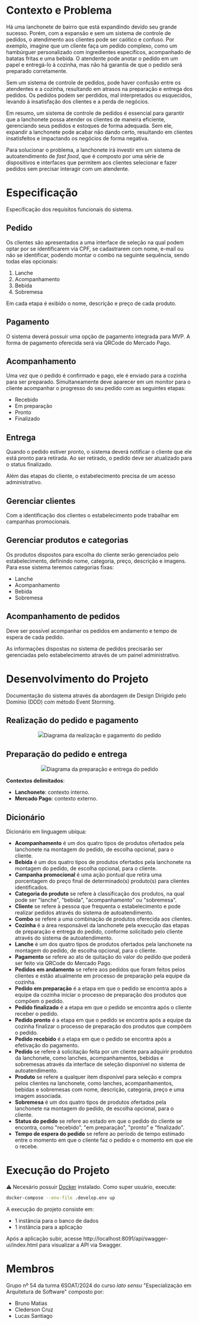 # Contexto e Problema
Há uma lanchonete de bairro que está expandindo devido seu grande sucesso. Porém, com a expansão e sem um sistema de controle de pedidos, o atendimento aos clientes pode ser caótico e confuso. Por exemplo, imagine que um cliente faça um pedido complexo, como um hambúrguer personalizado com ingredientes específicos, acompanhado de batatas fritas e uma bebida. O atendente pode anotar o pedido em um papel e entregá-lo à cozinha, mas não há garantia de que o pedido será preparado corretamente.

Sem um sistema de controle de pedidos, pode haver confusão entre os atendentes e a cozinha, resultando em atrasos na preparação e entrega dos pedidos. Os pedidos podem ser perdidos, mal interpretados ou esquecidos, levando à insatisfação dos clientes e a perda de negócios.

Em resumo, um sistema de controle de pedidos é essencial para garantir que a lanchonete possa atender os clientes de maneira eficiente, gerenciando seus pedidos e estoques de forma adequada. Sem ele, expandir a lanchonete pode acabar não dando certo, resultando em clientes insatisfeitos e impactando os negócios de forma negativa.

Para solucionar o problema, a lanchonete irá investir em um sistema de autoatendimento de *fast food*, que é composto por uma série de dispositivos e interfaces que permitem aos clientes selecionar e fazer pedidos sem precisar interagir com um atendente.

# Especificação
Especificação dos requisitos funcionais do sistema.

## Pedido
Os clientes são apresentados a uma interface de seleção na qual podem optar por se identificarem via CPF, se cadastrarem com nome, e-mail ou não se identificar, podendo montar o combo na seguinte sequência, sendo todas elas opcionais:

1. Lanche
2. Acompanhamento
3. Bebida
4. Sobremesa

Em cada etapa é exibido o nome, descrição e preço de cada produto.

## Pagamento
O sistema deverá possuir uma opção de pagamento integrada para MVP. A forma de pagamento oferecida será via QRCode do Mercado Pago.

## Acompanhamento
Uma vez que o pedido é confirmado e pago, ele é enviado para a cozinha para ser preparado. Simultaneamente deve aparecer em um monitor para o cliente acompanhar o progresso do seu pedido com as seguintes etapas:

- Recebido
- Em preparação
- Pronto
- Finalizado

## Entrega
Quando o pedido estiver pronto, o sistema deverá notificar o cliente que ele está pronto para retirada. Ao ser retirado, o pedido deve ser atualizado para o status finalizado.

Além das etapas do cliente, o estabelecimento precisa de um acesso administrativo.

## Gerenciar clientes
Com a identificação dos clientes o estabelecimento pode trabalhar em campanhas promocionais.

## Gerenciar produtos e categorias
Os produtos dispostos para escolha do cliente serão gerenciados pelo estabelecimento, definindo nome, categoria, preço, descrição e imagens. Para esse sistema teremos categorias fixas:

- Lanche
- Acompanhamento
- Bebida
- Sobremesa

## Acompanhamento de pedidos
Deve ser possível acompanhar os pedidos em andamento e tempo de espera de cada pedido.

As informações dispostas no sistema de pedidos precisarão ser gerenciadas pelo estabelecimento através de um painel administrativo.

# Desenvolvimento do Projeto
Documentação do sistema através da abordagem de Design Dirigido pelo Domínio (DDD) com método Event Storming.

## Realização do pedido e pagamento
<p align="center">
    <img src="./docs/diagrams/ddd-realizacao-pedido-e-pagamento.jpg">Diagrama da realização e pagamento do pedido</img>
</p>

## Preparação do pedido e entrega
<p align="center">
    <img src="./docs/diagrams/ddd-preparacao-pedido-e-entrega.jpg">Diagrama da preparação e entrega do pedido</img>
</p>

**Contextos delimitados**:
* **Lanchonete**: contexto interno.
* **Mercado Pago**: contexto externo.

## Dicionário
Dicionário em linguagem ubíqua:
- **Acompanhamento** é um dos quatro tipos de produtos ofertados pela lanchonete na montagem do pedido, de escolha opcional, para o cliente.
- **Bebida** é um dos quatro tipos de produtos ofertados pela lanchonete na montagem do pedido, de escolha opcional, para o cliente.
- **Campanha promocional** é uma ação pontual que retira uma porcentagem do preço final de determinado(s) produto(s) para clientes identificados.
- **Categoria do produto** se refere à classificação dos produtos, na qual pode ser "lanche", "bebida", "acompanhamento" ou "sobremesa".
- **Cliente** se refere à pessoa que frequenta o estabelecimento e pode realizar pedidos através do sistema de autoatendimento.
- **Combo** se refere a uma combinação de produtos oferecida aos clientes. 
- **Cozinha** é a área responsável da lanchonete pela execução das etapas de preparação e entrega do pedido, conforme solicitado pelo cliente através do sistema de autoatendimento.
- **Lanche** é um dos quatro tipos de produtos ofertados pela lanchonete na montagem do pedido, de escolha opcional, para o cliente.
- **Pagamento** se refere ao ato de quitação do valor do pedido que poderá ser feito via QRCode do Mercado Pago.
- **Pedidos em andamento** se refere aos pedidos que foram feitos pelos clientes e estão atualmente em processo de preparação pela equipe da cozinha.
- **Pedido em preparação** é a etapa em que o pedido se encontra após a equipe da cozinha iniciar o processo de preparação dos produtos que compõem o pedido.
- **Pedido finalizado** é a etapa em que o pedido se encontra após o cliente receber o pedido.
- **Pedido pronto** é a etapa em que o pedido se encontra após a equipe da cozinha finalizar o processo de preparação dos produtos que compõem o pedido.
- **Pedido recebido** é a etapa em que o pedido se encontra após a efetivação do pagamento.
- **Pedido** se refere à solicitação feita por um cliente para adquirir produtos da lanchonete, como lanches, acompanhamentos, bebidas e sobremesas através da interface de seleção disponível no sistema de autoatendimento.
- **Produto** se refere a qualquer item disponível para seleção e compra pelos clientes na lanchonete, como lanches, acompanhamentos, bebidas e sobremesas com nome, descrição, categoria, preço e uma imagem associada.
- **Sobremesa** é um dos quatro tipos de produtos ofertados pela lanchonete na montagem do pedido, de escolha opcional, para o cliente.
- **Status do pedido** se refere ao estado em que o pedido do cliente se encontra, como "recebido", "em preparação", "pronto" e "finalizado".
- **Tempo de espera do pedido** se refere ao período de tempo estimado entre o momento em que o cliente faz o pedido e o momento em que ele o recebe. 

# Execução do Projeto
:warning: Necesário possuir [Docker](https://www.docker.com/) instalado. Como super usuário, execute:

```bash
docker-compose --env-file .develop.env up
```

A execução do projeto consiste em:
- 1 instância para o banco de dados
- 1 instância para a aplicação

Após a aplicação subir, acesse http://localhost:8091/api/swagger-ui/index.html para visualizar a API via Swagger.

# Membros
Grupo nº 54 da turma 6SOAT/2024 do curso *lato sensu* "Especialização em Arquitetura de Software" composto por:
- Bruno Matias
- Clederson Cruz
- Lucas Santiago
